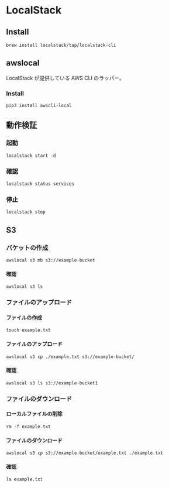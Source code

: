 # LocalStack

## Install

`brew install localstack/tap/localstack-cli`

## awslocal

LocalStack が提供している AWS CLI のラッパー。

### Install

`pip3 install awscli-local`

## 動作検証

### 起動

`localstack start -d`

### 確認

`localstack status services`

### 停止

`localstack stop`

## S3

### バケットの作成

`awslocal s3 mb s3://example-bucket`

#### 確認

`awslocal s3 ls`

### ファイルのアップロード

#### ファイルの作成

`touch example.txt`

#### ファイルのアップロード

`awslocal s3 cp ./example.txt s3://example-bucket/`

#### 確認

`awslocal s3 ls s3://example-bucket1`

### ファイルのダウンロード

#### ローカルファイルの削除

`rm -f example.txt`

#### ファイルのダウンロード

`awslocal s3 cp s3://example-bucket/example.txt ./example.txt`

#### 確認

`ls example.txt`
